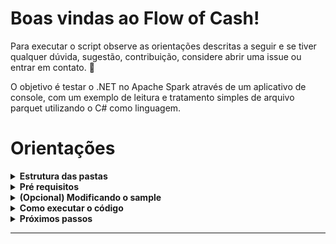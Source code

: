 # **Boas vindas ao Flow of Cash!**

Para executar o script observe as orientações descritas a seguir e se tiver qualquer dúvida, sugestão, contribuição, considere abrir uma issue ou entrar em contato. 🚀

O objetivo é testar o .NET no Apache Spark através de um aplicativo de console, com um exemplo de leitura e tratamento simples de arquivo parquet utilizando o C# como linguagem.


# Orientações


<details>
  <summary><strong>Estrutura das pastas</strong></summary><br />

  O diretório [**Code**](Code) tem um arquivo com o exemplo das dependências necessárias (arquivo FlowOfCash.csproj) e código do tratamento do arquivo parquet (arquivo Program.cs) que é utilizado na execução da aplicação.

  E o diretório [**sample-generator**](sample-generator) tem o código python utilizado para criação dos arquivos parquet usados como exemplo, bem como a amostra em si.

  Por ser uma solução de big data, sinta-se á vontade para alterar o tamanho do sample à partir do código, para explorar o Spark agregado ao .NET.

---

  <br/>
</details>



<details>
  <summary><strong>Pré requisitos</strong></summary><br />

  O ambiente para execução do código requer as seguintes ferramentas:

  * **.Net**

  * **Java**

  * **Apache Spark**

  * **Microsoft.Spark.Worker**

  [Essa documentação](https://learn.microsoft.com/pt-br/previous-versions/dotnet/spark/tutorials/get-started?tabs=linux&WT.mc_id=dotnet-35129-website) orienta como instalá-las no Windows, Mac e Linux e foi também a base para esse projeto. 
  
  Para uso do Apache Spark no Linux e Mac, os seguintes passos [desse site](https://www.vultr.com/docs/install-apache-spark-on-ubuntu-20-04/?utm_source=performance-max-latam&utm_medium=paidmedia&obility_id=17096555207&utm_adgroup=&utm_campaign=&utm_term=&utm_content=&gclid=CjwKCAjwxaanBhBQEiwA84TVXJ_-wFrxQKfGLVBbsUzhulDxIuDdXzyuF6gKLw5UVoPJeG94eaU0wRoCcuMQAvD_BwE)podem ser úteis, também os [arquivos de distribuição disponíveis](https://archive.apache.org/dist/spark/)

  Um ponto de atenção é que no momento de criação desse repositório a versão mais recente do Spark compatível com o .NET foi a **3.2.1** (que é usada aqui). 

  Também foram utilizadas a **versão 6.0 do .NET** e **2.1.1 do .NET on Spark**.

  No repositório oficial do .NET no Spark ([link aqui](https://github.com/dotnet/spark/tree/main/docs/release-notes)) é possível verificar a compatibilidade entre as dependências para efetuar corretamente as instalações dos componentes necessários.

---

  <br/>
</details>

<details>
  <summary><strong>(Opcional) Modificando o sample</strong></summary><br />

  Com o python e o pip instalado, entre no diretório [**sample-generator**](sample-generator) e siga os seguintes passos:
  
  1º (Recomendado) Crie um ambiente virtual do python para isolar a execução do projeto das dependências da sua máquina:

  ```bash
  python3 -m venv sample-generator
  source sample-generator/bin/activate
  ```

  Caso tenha sucesso, deve ser criado o diretório **sample-generator**.

  2º Instale as dependências do script python com o comando:

  ```bash
  pip install -r requirements.txt
  ```

  3º (Opcional) Para alterar a quantidade de registros a serem gerados, modifique o valor da linha 49 do arquivo `generator.py` como demonstrado na imagem abaixo:


  ### **Imagem 01 - Alterando a quantidade de registros do arquivo parquet.**
  <img alt="generator.py" src="utils/images/image.png">

  4º Com os passos anteriores, execute o comando para gerar os arquivos parquet:

  ```bash
  python generator.py
  ```


</details>

<details>
  <summary><strong>Como executar o código</strong></summary><br />

  Com as instalações dos pré requisitos feitas e o clone desse repositório, siga os seguintes passos:
  
  1º Navegue via seu terminal até a pasta clonada e abra o diretório **dotnet-on-spark**. Dentro do diretório execute o seguinte comando:

  ```csharpe
  dotnet new console -o FlowOfCash
  ```

  Caso tenha sucesso, deve ser criado o diretório **FlowOfCash**.

  2º Da pasta [**Code**](Code) copie o arquivo **_Program.cs_** e substitua o criado no diretório **FlowOfCash**.

  3º Dentro do diretório **FlowOfCash**. execute os seguintes comandos em ordem:

  ```csharpe
  dotnet add package Microsoft.Spark
  dotnet build
  ```

  Se executado com êxito, o diretório **bin** deve ser criado.

  4º Navegue até o arquivo de execução criado através do seguinte comando:

  ```bash
  cd bin/Debug/net6.0 
  ```

  Sendo net6.0 a versão utilizada nesse projeto. Caso tenha uma versão diferente em sua máquina substitua o valor da versão pela correspondente.

  5º Dentro da pasta, execute o seguinte comando no terminal:

  ```spark
spark-submit \
--class org.apache.spark.deploy.dotnet.DotnetRunner \
--master local \
microsoft-spark-3-2_2.12-2.1.1.jar \
dotnet FlowOfCash.dll <caminho-do-clone-do-repositorio/dotnet-on-spark/sample-generator/data/cash_flow.parquet

  ```

  Sendo **_microsoft-spark-3-2_2.12-2.1.1.jar_** a versão compatível do Spark com Microsoft.Spark.Worker utilizada. Caso use uma versão do Spark 3.1.2 altere para a versão compatível do worker.
  
  Também substitua o início do caminho do diretório do arquivo parquet pelo caminho do clone do repositório.

  Caso executado com êxito deve ser possível visualizar os seguintes resultados:

  * O conteúdo do arquivo parquet;
  * O tratamento feito à partir dos dados do arquivo;
  * O último valor da coluna de caixa acumulado (**accumulated_cash**).

</details>


<details>
  <summary><strong>Próximos passos</strong></summary><br />

  Por se tratar de um primeiro contato com o .NET on spark e tendo objetivo de registrar os estudos a respeito dele, alguns pontos fundamentais serão revisitados nesse código:

  * **Definição de padrão de projeto** para desaclopar o código executor da leitura e transformação dos arquivos;

  * **Testes unitários** para garantir o design e confiabilidade do código construído;

  * **Utilização de outras APIs do Spark no contexto do .NET**, para revisitar a linguagem e explorar soluções de machine learning, integração com spark sql, etc...

  Caso tenha interesse, considere clonar e ajudar a explorar essa solução.

</details>

---
